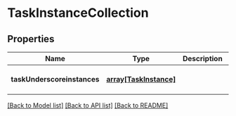 # TaskInstanceCollection

## Properties
Name | Type | Description | Notes
------------ | ------------- | ------------- | -------------
**taskUnderscoreinstances** | [**array[TaskInstance]**](TaskInstance.md) |  | [optional] [default to null]

[[Back to Model list]](../README.md#documentation-for-models) [[Back to API list]](../README.md#documentation-for-api-endpoints) [[Back to README]](../README.md)


